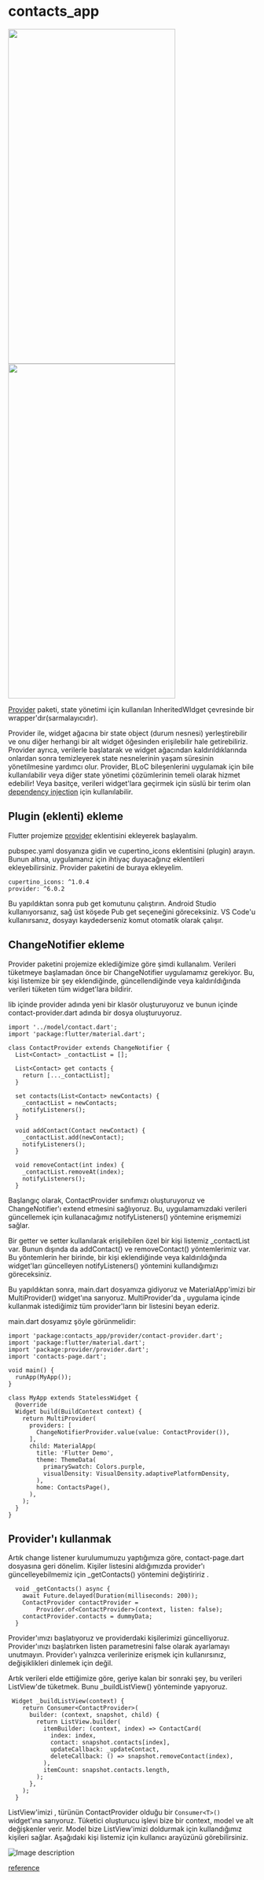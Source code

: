# contacts_app
 <img src='assets/images/1.PNG' width="340" height="680">    <img src='assets/images/2.PNG' width="340" height="680">


[Provider](https://pub.dev/packages/provider) paketi, state yönetimi için kullanılan InheritedWIdget çevresinde bir wrapper'dır(sarmalayıcıdır).

Provider ile, widget ağacına bir state object (durum nesnesi) yerleştirebilir ve onu diğer herhangi bir alt widget öğesinden erişilebilir hale getirebiliriz.
Provider ayrıca, verilerle başlatarak ve widget ağacından kaldırıldıklarında onlardan sonra temizleyerek state nesnelerinin yaşam süresinin yönetilmesine yardımcı olur.
Provider, BLoC bileşenlerini uygulamak için bile kullanılabilir veya diğer state yönetimi çözümlerinin temeli olarak hizmet edebilir!
Veya basitçe, verileri widget'lara geçirmek için süslü bir terim olan [dependency injection](https://en.wikipedia.org/wiki/Dependency_injection) için kullanılabilir.

## Plugin (eklenti) ekleme

Flutter projemize [provider](https://pub.dev/packages/provider) eklentisini ekleyerek başlayalım.

pubspec.yaml dosyanıza gidin ve cupertino_icons eklentisini (plugin) arayın. Bunun altına, uygulamanız için ihtiyaç duyacağınız eklentileri ekleyebilirsiniz. Provider paketini de buraya ekleyelim.

```
cupertino_icons: ^1.0.4
provider: ^6.0.2

```



Bu yapıldıktan sonra pub get komutunu çalıştırın. Android Studio kullanıyorsanız, sağ üst köşede Pub get seçeneğini göreceksiniz. VS Code'u kullanırsanız, dosyayı kaydederseniz komut otomatik olarak çalışır.


## ChangeNotifier ekleme
Provider paketini projemize eklediğimize göre şimdi kullanalım. Verileri tüketmeye başlamadan önce bir ChangeNotifier uygulamamız gerekiyor. Bu, kişi listemize bir şey eklendiğinde, güncellendiğinde veya kaldırıldığında verileri tüketen tüm widget'lara bildirir.


lib içinde provider adında yeni bir klasör oluşturuyoruz ve bunun içinde contact-provider.dart adında bir dosya oluşturuyoruz.



```
import '../model/contact.dart';
import 'package:flutter/material.dart';

class ContactProvider extends ChangeNotifier {
  List<Contact> _contactList = [];
  
  List<Contact> get contacts {
    return [..._contactList];
  }
  
  set contacts(List<Contact> newContacts) {
    _contactList = newContacts;
    notifyListeners();
  }
  
  void addContact(Contact newContact) {
    _contactList.add(newContact);
    notifyListeners();
  }
  
  void removeContact(int index) {
    _contactList.removeAt(index);
    notifyListeners();
  }

```


Başlangıç ​​olarak, ContactProvider sınıfımızı oluşturuyoruz ve ChangeNotifier'ı extend etmesini sağlıyoruz. Bu, uygulamamızdaki verileri güncellemek için kullanacağımız notifyListeners() yöntemine erişmemizi sağlar.

Bir getter ve setter kullanılarak erişilebilen özel bir kişi listemiz _contactList var. Bunun dışında da addContact() ve removeContact() yöntemlerimiz var. Bu yöntemlerin her birinde, bir kişi eklendiğinde veya kaldırıldığında widget'ları güncelleyen notifyListeners() yöntemini kullandığımızı göreceksiniz.


Bu yapıldıktan sonra, main.dart dosyamıza gidiyoruz ve MaterialApp'imizi bir MultiProvider() widget'ına sarıyoruz. MultiProvider'da , uygulama içinde kullanmak istediğimiz tüm provider'ların bir listesini beyan ederiz.

main.dart dosyamız şöyle görünmelidir:


```
import 'package:contacts_app/provider/contact-provider.dart';
import 'package:flutter/material.dart';
import 'package:provider/provider.dart';
import 'contacts-page.dart';

void main() {
  runApp(MyApp());
}

class MyApp extends StatelessWidget {
  @override
  Widget build(BuildContext context) {
    return MultiProvider(
      providers: [
        ChangeNotifierProvider.value(value: ContactProvider()),
      ],
      child: MaterialApp(
        title: 'Flutter Demo',
        theme: ThemeData(
          primarySwatch: Colors.purple,
          visualDensity: VisualDensity.adaptivePlatformDensity,
        ),
        home: ContactsPage(),
      ),
    );
  }
}
```

## Provider'ı kullanmak

Artık change listener kurulumumuzu yaptığımıza göre, contact-page.dart dosyasına geri dönelim. Kişiler listesini aldığımızda provider'ı güncelleyebilmemiz için _getContacts() yöntemini değiştiririz .


```
  void _getContacts() async {
    await Future.delayed(Duration(milliseconds: 200));
    ContactProvider contactProvider =
        Provider.of<ContactProvider>(context, listen: false);
    contactProvider.contacts = dummyData;
  }
```



Provider'ımızı başlatıyoruz ve providerdaki kişilerimizi güncelliyoruz. Provider'ınızı başlatırken listen parametresini false olarak ayarlamayı unutmayın. Provider'ı yalnızca verilerinize erişmek için kullanırsınız, değişiklikleri dinlemek için değil.

Artık verileri elde ettiğimize göre, geriye kalan bir sonraki şey, bu verileri ListView'de tüketmek. Bunu _buildListView() yönteminde yapıyoruz.



```
 Widget _buildListView(context) {
    return Consumer<ContactProvider>(
      builder: (context, snapshot, child) {
        return ListView.builder(
          itemBuilder: (context, index) => ContactCard(
            index: index,
            contact: snapshot.contacts[index],
            updateCallback: _updateContact,
            deleteCallback: () => snapshot.removeContact(index),
          ),
          itemCount: snapshot.contacts.length,
        );
      },
    );
  }
```



ListView'imizi , türünün ContactProvider olduğu bir `Consumer<T>()` widget'ına sarıyoruz. Tüketici oluşturucu işlevi bize bir context, model ve alt değişkenler verir. Model bize ListView'imizi doldurmak için kullandığımız kişileri sağlar. Aşağıdaki kişi listemiz için kullanıcı arayüzünü görebilirsiniz.



![Image description](https://dev-to-uploads.s3.amazonaws.com/uploads/articles/tyam7nnvh7ubx743huwq.PNG)



[reference](https://blog.devgenius.io/working-with-providers-part-1-8edb5aa0e169)

